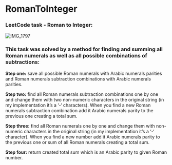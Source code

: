 # RomanToInteger
### LeetCode task - Roman to Integer:
![IMG_1797](https://github.com/user-attachments/assets/fcccec21-c7ec-4ca4-92a8-5e68cac98844)
### This task was solved by a method for finding and summing all Roman numerals as well as all possible combinations of subtractions:
**Step one:** save all possible Roman numerals with Arabic numerals parities and Roman numerals subtraction combinations with Arabic numerals parities.

**Step two:** find all Roman numerals subtraction combinations one by one and change them with two non-numeric characters in the original string (in my implementation it’s a ‘-‘ characters). When you find a new Roman numerals subtraction combination add it Arabic numerals parity to the previous one creating a total sum.

**Step three:** find all Roman numerals one by one and change them with non-numeric characters in the original string (in my implementation it’s a ‘-‘ character). When you find a new number add it Arabic numerals parity to the previous one or sum of all Roman numerals creating a total sum.

**Step four:** return created total sum which is an Arabic parity to given Roman number.
